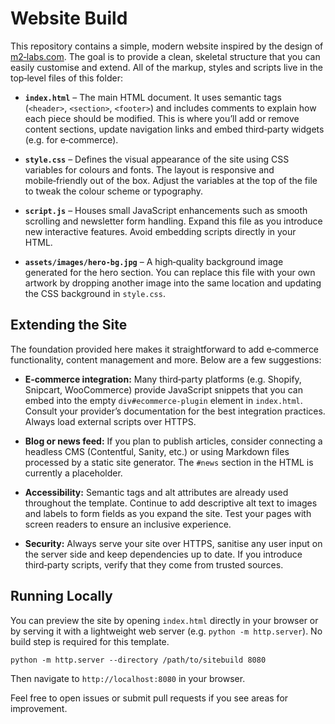 # Website Build

This repository contains a simple, modern website inspired by the design of
[m2‑labs.com](https://www.m2-labs.com).  The goal is to provide a clean,
skeletal structure that you can easily customise and extend.  All of the
markup, styles and scripts live in the top‑level files of this folder:

* **`index.html`** – The main HTML document.  It uses semantic tags
  (`<header>`, `<section>`, `<footer>`) and includes comments to explain
  how each piece should be modified.  This is where you’ll add or
  remove content sections, update navigation links and embed third‑party
  widgets (e.g. for e‑commerce).

* **`style.css`** – Defines the visual appearance of the site using
  CSS variables for colours and fonts.  The layout is responsive and
  mobile‑friendly out of the box.  Adjust the variables at the top of
  the file to tweak the colour scheme or typography.

* **`script.js`** – Houses small JavaScript enhancements such as smooth
  scrolling and newsletter form handling.  Expand this file as you
  introduce new interactive features.  Avoid embedding scripts directly
  in your HTML.

* **`assets/images/hero-bg.jpg`** – A high‑quality background image
  generated for the hero section.  You can replace this file with your
  own artwork by dropping another image into the same location and
  updating the CSS background in `style.css`.

## Extending the Site

The foundation provided here makes it straightforward to add
e‑commerce functionality, content management and more.  Below are a few
suggestions:

* **E‑commerce integration:** Many third‑party platforms (e.g. Shopify,
  Snipcart, WooCommerce) provide JavaScript snippets that you can
  embed into the empty `div#ecommerce-plugin` element in `index.html`.
  Consult your provider’s documentation for the best integration
  practices.  Always load external scripts over HTTPS.

* **Blog or news feed:** If you plan to publish articles, consider
  connecting a headless CMS (Contentful, Sanity, etc.) or using
  Markdown files processed by a static site generator.  The `#news`
  section in the HTML is currently a placeholder.

* **Accessibility:** Semantic tags and alt attributes are already used
  throughout the template.  Continue to add descriptive alt text to
  images and labels to form fields as you expand the site.  Test your
  pages with screen readers to ensure an inclusive experience.

* **Security:** Always serve your site over HTTPS, sanitise any user
  input on the server side and keep dependencies up to date.  If you
  introduce third‑party scripts, verify that they come from trusted
  sources.

## Running Locally

You can preview the site by opening `index.html` directly in your
browser or by serving it with a lightweight web server (e.g. `python -m
http.server`).  No build step is required for this template.

```
python -m http.server --directory /path/to/sitebuild 8080
```

Then navigate to `http://localhost:8080` in your browser.

Feel free to open issues or submit pull requests if you see areas for
improvement.
